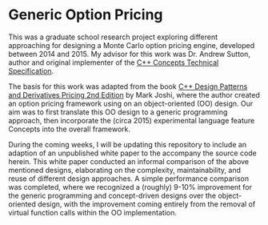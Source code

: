 # Generic Option Pricing

This was a graduate school research project exploring different approaching for designing a Monte Carlo option pricing engine, developed between 2014 and 2015. My advisor for this work was Dr. Andrew Sutton, author and original implementer of the [C++ Concepts Technical Specification](http://www.open-std.org/jtc1/sc22/wg21/docs/papers/2015/n4377.pdf).

The basis for this work was adapted from the book [C++ Design Patterns and Derivatives Pricing 2nd Edition](https://www.amazon.com/Patterns-Derivatives-Pricing-Mathematics-Finance/dp/0521721628) by Mark Joshi, where the author created an option pricing framework using on an object-oriented (OO) design.  Our aim was to first translate this OO design to a generic programming approach, then incorporate the (circa 2015) experimental language feature Concepts into the overall framework.

During the coming weeks, I will be updating this repository to include an adaption of an unpublished white paper to the accompany the source code herein.  This white paper conducted an informal comparison of the above mentioned designs, elaborating on the complexity, maintainability, and reuse of different design approaches.  A simple performance comparison was completed, where we recognized a (roughly) 9-10% improvement for the generic programming and concept-driven designs over the object-oriented design, with the improvement coming entirely from the removal of virtual function calls within the OO implementation.
